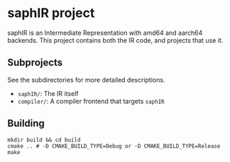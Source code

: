 # saphIR project

saphIR is an Intermediate Representation with amd64 and aarch64 backends.
This project contains both the IR code, and projects that use it.

## Subprojects

See the subdirectories for more detailed descriptions.

* `saphIR/`: The IR itself
* `compiler/`: A compiler frontend that targets `saphIR`

## Building
```
mkdir build && cd build
cmake .. # -D CMAKE_BUILD_TYPE=Debug or -D CMAKE_BUILD_TYPE=Release
make
```
